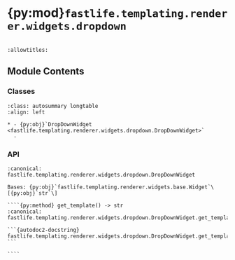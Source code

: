 # {py:mod}`fastlife.templating.renderer.widgets.dropdown`

```{py:module} fastlife.templating.renderer.widgets.dropdown
```

```{autodoc2-docstring} fastlife.templating.renderer.widgets.dropdown
:allowtitles:
```

## Module Contents

### Classes

````{list-table}
:class: autosummary longtable
:align: left

* - {py:obj}`DropDownWidget <fastlife.templating.renderer.widgets.dropdown.DropDownWidget>`
  -
````

### API

`````{py:class} DropDownWidget(name: str, *, title: typing.Optional[str], hint: typing.Optional[str] = None, aria_label: typing.Optional[str] = None, value: typing.Optional[str] = None, error: str | None = None, options: typing.Sequence[typing.Tuple[str, str]] | typing.Sequence[str], removable: bool = False, token: typing.Optional[str] = None)
:canonical: fastlife.templating.renderer.widgets.dropdown.DropDownWidget

Bases: {py:obj}`fastlife.templating.renderer.widgets.base.Widget`\[{py:obj}`str`\]

````{py:method} get_template() -> str
:canonical: fastlife.templating.renderer.widgets.dropdown.DropDownWidget.get_template

```{autodoc2-docstring} fastlife.templating.renderer.widgets.dropdown.DropDownWidget.get_template
```

````

`````
